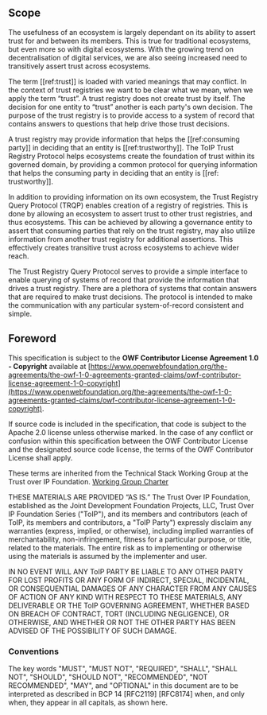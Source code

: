 
[//]: # (::: forewordtitle)

[//]: # (Foreword)

[//]: # (:::)

[//]: # (\newpage)

## Scope
The usefulness of an ecosystem is largely dependant on its ability to assert trust for and between its members. This is true for traditional ecosystems, but even more so with digital ecosystems. With the growing trend on decentralisation of digital services, we are also seeing increased need to transitively assert trust across ecosystems. 

The term [[ref:trust]] is loaded with varied meanings that may conflict. In the context of trust registries we want to be clear what we mean, when we apply the term “trust”. A trust registry does not create trust by itself. The decision for one entity to “trust” another is each party's own decision. The purpose of the trust registry is to provide access to a system of record that contains answers to questions that help drive those trust decisions.

A trust registry may provide information that helps the [[ref:consuming party]] in deciding that an entity is [[ref:trustworthy]]. 
The ToIP Trust Registry Protocol helps ecosystems create the foundation of trust within its governed domain, by providing a common protocol for querying information that helps the consuming party in deciding that an entity is [[ref: trustworthy]].

In addition to providing information on its own ecosystem, the Trust Registry Query Protocol (TRQP) enables creation of a registry of registries. This is done by allowing an ecosystem to assert trust to other trust registries, and thus ecosystems. This can be achieved by allowing a governance entity to assert that consuming parties that rely on the trust registry, may also utilize information from another trust registry for additional assertions. This effectively creates transitive trust across ecosystems to achieve wider reach.

The Trust Registry Query Protocol serves to provide a simple interface to enable querying of systems of record that provide the information that drives a trust registry. There are a plethora of systems that contain answers that are required to make trust decisions. The protocol is intended to make the communication with any particular system-of-record consistent and simple.

## Foreword
This specification is subject to the **OWF Contributor License Agreement 1.0 - Copyright** available at
[https://www.openwebfoundation.org/the-agreements/the-owf-1-0-agreements-granted-claims/owf-contributor-license-agreement-1-0-copyright](https://www.openwebfoundation.org/the-agreements/the-owf-1-0-agreements-granted-claims/owf-contributor-license-agreement-1-0-copyright).

If source code is included in the specification, that code is subject to the Apache 2.0 license unless otherwise marked. In the case of any conflict or confusion within this specification between the OWF Contributor License and the designated source code license, the terms of the OWF Contributor License shall apply.

These terms are inherited from the Technical Stack Working Group at the Trust over IP Foundation. [Working Group Charter](https://trustoverip.org/wp-content/uploads/TSWG-2-Charter-Revision.pdf)

THESE MATERIALS ARE PROVIDED “AS IS.” The Trust Over IP Foundation, established as the Joint Development Foundation Projects, LLC, Trust Over IP Foundation Series ("ToIP"), and its members and contributors (each of ToIP, its members and contributors, a "ToIP Party") expressly disclaim any warranties (express, implied, or otherwise), including implied warranties of merchantability, non-infringement, fitness for a particular purpose, or title, related to the materials. The entire risk as to implementing or otherwise using the materials is assumed by the implementer and user. 

IN NO EVENT WILL ANY ToIP PARTY BE LIABLE TO ANY OTHER PARTY FOR LOST PROFITS OR ANY FORM OF INDIRECT, SPECIAL, INCIDENTAL, OR CONSEQUENTIAL DAMAGES OF ANY CHARACTER FROM ANY CAUSES OF ACTION OF ANY KIND WITH RESPECT TO THESE MATERIALS, ANY DELIVERABLE OR THE ToIP GOVERNING AGREEMENT, WHETHER BASED ON BREACH OF CONTRACT, TORT (INCLUDING NEGLIGENCE), OR OTHERWISE, AND WHETHER OR NOT THE OTHER PARTY HAS BEEN ADVISED OF THE POSSIBILITY OF SUCH DAMAGE.
 
### Conventions
The key words "MUST", "MUST NOT", "REQUIRED", "SHALL", "SHALL NOT", "SHOULD", "SHOULD NOT", "RECOMMENDED", "NOT RECOMMENDED", "MAY", and "OPTIONAL" in this document are to be interpreted as described in BCP 14 [RFC2119] [RFC8174] when, and only when, they appear in all capitals, as shown here.


